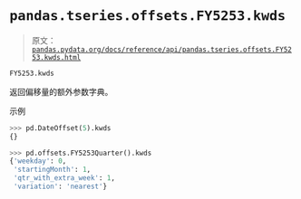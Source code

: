 # `pandas.tseries.offsets.FY5253.kwds`

> 原文：[`pandas.pydata.org/docs/reference/api/pandas.tseries.offsets.FY5253.kwds.html`](https://pandas.pydata.org/docs/reference/api/pandas.tseries.offsets.FY5253.kwds.html)

```py
FY5253.kwds
```

返回偏移量的额外参数字典。

示例

```py
>>> pd.DateOffset(5).kwds
{} 
```

```py
>>> pd.offsets.FY5253Quarter().kwds
{'weekday': 0,
 'startingMonth': 1,
 'qtr_with_extra_week': 1,
 'variation': 'nearest'} 
```

